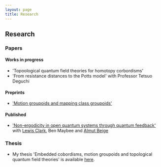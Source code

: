 ```yaml
---
layout: page
title: Research
---
```


## Research

### Papers 

#### Works in progress
- 'Topoological quantum field theories for homotopy corbordisms'
- 'From resistance distances to the Potts model' with Professor Tetsuo Deguchi

#### Preprints 
- ['Motion groupoids and mapping class groupoids'](https://arxiv.org/abs/2103.10377)

#### Published
- ['Non-ergodicity in open quantum systems through quantum feedback'](https://epljournal.edpsciences.org/articles/epl/abs/2020/11/epl20169/epl20169.html) with [Lewis Clark](https://www.staff.ncl.ac.uk/lewisclark/), Ben Maybee and [Almut Beige](https://theory.leeds.ac.uk/dr-almut-beige/)

### Thesis 
- My thesis 'Embedded cobordisms, motion groupoids and topological quantum field theories' is available [here](https://etheses.whiterose.ac.uk/30137/).
